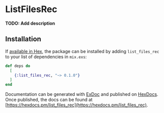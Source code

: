 # ListFilesRec

**TODO: Add description**

## Installation

If [available in Hex](https://hex.pm/docs/publish), the package can be installed
by adding `list_files_rec` to your list of dependencies in `mix.exs`:

```elixir
def deps do
  [
    {:list_files_rec, "~> 0.1.0"}
  ]
end
```

Documentation can be generated with [ExDoc](https://github.com/elixir-lang/ex_doc)
and published on [HexDocs](https://hexdocs.pm). Once published, the docs can
be found at [https://hexdocs.pm/list_files_rec](https://hexdocs.pm/list_files_rec).

